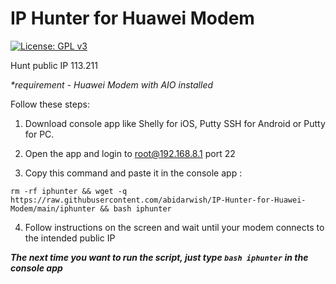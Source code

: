 # IP Hunter for Huawei Modem

[![License: GPL v3](https://img.shields.io/badge/License-GPLv3-blue.svg)](https://www.gnu.org/licenses/gpl-3.0)

Hunt public IP 113.211

<I>*requirement - Huawei Modem with AIO installed</I>

Follow these steps:

1. Download console app like Shelly for iOS, Putty SSH for Android or Putty for PC.

2. Open the app and login to root@192.168.8.1 port 22

3. Copy this command and paste it in the console app :

```
rm -rf iphunter && wget -q https://raw.githubusercontent.com/abidarwish/IP-Hunter-for-Huawei-Modem/main/iphunter && bash iphunter
```

4. Follow instructions on the screen and wait until your modem connects to the intended public IP

<B><I>The next time you want to run the script, just type `bash iphunter` in the console app</I></B>
